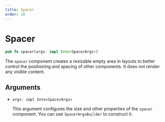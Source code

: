 ```yaml
---
title: Spacer
order: 10
---
```


# Spacer

```rust
pub fn spacer(args: impl Into<SpacerArgs>)
```

The `spacer` component creates a resizable empty area in layouts to better control the positioning and spacing of other components. It does not render any visible content.

## Arguments

- `args: impl Into<SpacerArgs>`

  This argument configures the size and other properties of the `spacer` component. You can use `SpacerArgsBuilder` to construct it.
